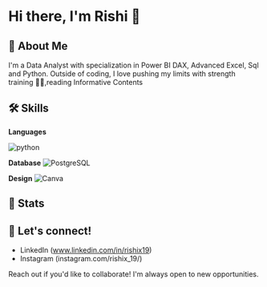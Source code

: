 # Hi there, I'm Rishi 👋

## 🚀 About Me

I'm a Data Analyst with specialization in Power BI DAX, Advanced Excel, Sql and Python.
Outside of coding, I love pushing my limits with strength training 🏋️‍♀️,reading Informative Contents

## 🛠️ Skills

**Languages**

![python](https://img.shields.io/badge/Python-FFD43B?style=for-the-badge&logo=python&logoColor=darkgreen)

**Database**
![PostgreSQL](https://img.shields.io/badge/PostgreSQL-316192?style=for-the-badge&logo=postgresql&logoColor=white)

**Design**
![Canva](https://img.shields.io/badge/Canva-%2300C4CC.svg?&style=for-the-badge&logo=Canva&logoColor=white)

## 📌 Stats

## 🤝 Let's connect!

- LinkedIn (www.linkedin.com/in/rishix19)
- Instagram (instagram.com/rishix_19/)

Reach out if you'd like to collaborate! I'm always open to new opportunities.
